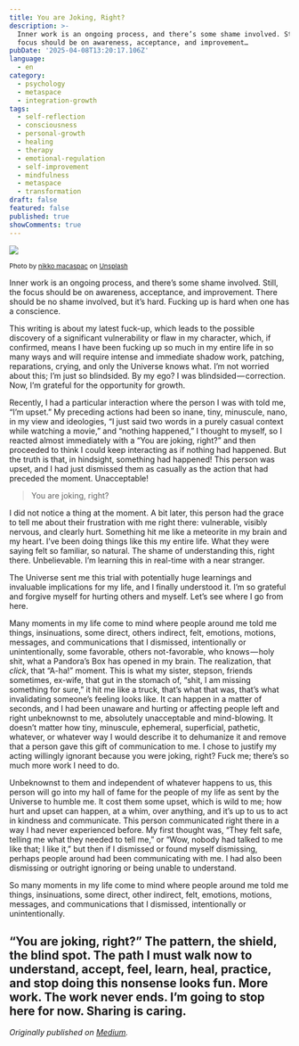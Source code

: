 ```yaml
---
title: You are Joking, Right?
description: >-
  Inner work is an ongoing process, and there’s some shame involved. Still, the
  focus should be on awareness, acceptance, and improvement…
pubDate: '2025-04-08T13:20:17.106Z'
language:
  - en
category:
  - psychology
  - metaspace
  - integration-growth
tags:
  - self-reflection
  - consciousness
  - personal-growth
  - healing
  - therapy
  - emotional-regulation
  - self-improvement
  - mindfulness
  - metaspace
  - transformation
draft: false
featured: false
published: true
showComments: true
---
```


![](https://cdn-images-1.medium.com/max/2560/0*BQJenuJis7weGzho)

<small>Photo by [nikko macaspac](https://unsplash.com/@nikkotations?utm_source=medium&utm_medium=referral) on [Unsplash](https://unsplash.com?utm_source=medium&utm_medium=referral)</small>

Inner work is an ongoing process, and there’s some shame involved. Still, the focus should be on awareness, acceptance, and improvement. There should be no shame involved, but it’s hard. Fucking up is hard when one has a conscience.

This writing is about my latest fuck-up, which leads to the possible discovery of a significant vulnerability or flaw in my character, which, if confirmed, means I have been fucking up so much in my entire life in so many ways and will require intense and immediate shadow work, patching, reparations, crying, and only the Universe knows what. I’m not worried about this; I’m just so blindsided. By my ego? I was blindsided — correction. Now, I’m grateful for the opportunity for growth.

Recently, I had a particular interaction where the person I was with told me, “I’m upset.” My preceding actions had been so inane, tiny, minuscule, nano, in my view and ideologies, “I just said two words in a purely casual context while watching a movie,” and “nothing happened,” I thought to myself, so I reacted almost immediately with a “You are joking, right?” and then proceeded to think I could keep interacting as if nothing had happened. But the truth is that, in hindsight, something had happened! This person was upset, and I had just dismissed them as casually as the action that had preceded the moment. Unacceptable!

> You are joking, right?

I did not notice a thing at the moment. A bit later, this person had the grace to tell me about their frustration with me right there: vulnerable, visibly nervous, and clearly hurt. Something hit me like a meteorite in my brain and my heart. I’ve been doing things like this my entire life. What they were saying felt so familiar, so natural. The shame of understanding this, right there. Unbelievable. I’m learning this in real-time with a near stranger.

The Universe sent me this trial with potentially huge learnings and invaluable implications for my life, and I finally understood it. I’m so grateful and forgive myself for hurting others and myself. Let’s see where I go from here.

Many moments in my life come to mind where people around me told me things, insinuations, some direct, others indirect, felt, emotions, motions, messages, and communications that I dismissed, intentionally or unintentionally, some favorable, others not-favorable, who knows — holy shit, what a Pandora’s Box has opened in my brain. The realization, that _click_, that “A-ha!” moment. This is what my sister, stepson, friends sometimes, ex-wife, that gut in the stomach of, “shit, I am missing something for sure,” it hit me like a truck, that’s what that was, that’s what invalidating someone’s feeling looks like. It can happen in a matter of seconds, and I had been unaware and hurting or affecting people left and right unbeknownst to me, absolutely unacceptable and mind-blowing. It doesn’t matter how tiny, minuscule, ephemeral, superficial, pathetic, whatever, or whatever way I would describe it to dehumanize it and remove that a person gave this gift of communication to me. I chose to justify my acting willingly ignorant because you were joking, right? Fuck me; there’s so much more work I need to do.

Unbeknownst to them and independent of whatever happens to us, this person will go into my hall of fame for the people of my life as sent by the Universe to humble me. It cost them some upset, which is wild to me; how hurt and upset can happen, at a whim, over anything, and it’s up to us to act in kindness and communicate. This person communicated right there in a way I had never experienced before. My first thought was, “They felt safe, telling me what they needed to tell me,” or “Wow, nobody had talked to me like that; I like it,” but then if I dismissed or found myself dismissing, perhaps people around had been communicating with me. I had also been dismissing or outright ignoring or being unable to understand.

So many moments in my life come to mind where people around me told me things, insinuations, some direct, other indirect, felt, emotions, motions, messages, and communications that I dismissed, intentionally or unintentionally.

“You are joking, right?” The pattern, the shield, the blind spot. The path I must walk now to understand, accept, feel, learn, heal, practice, and stop doing this nonsense looks fun. More work. The work never ends. I’m going to stop here for now. Sharing is caring.
---

_Originally published on [Medium](https://medium.com/@wizards777/you-are-joking-right-69d482f85875)._
